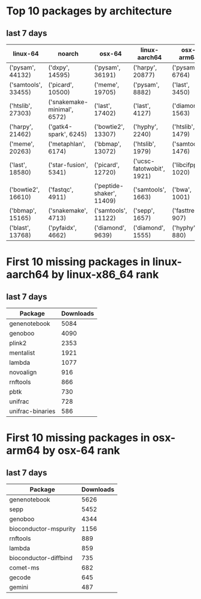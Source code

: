 # Top 10 packages by architecture
## last 7 days
|linux-64 | noarch | osx-64 | linux-aarch64 | osx-arm64 | 
|-|-|-|-|-|
|('pysam', 44132) |('dxpy', 14595) |('pysam', 36191) |('harpy', 20877) |('pysam', 6764) |
|('samtools', 33455) |('picard', 10500) |('meme', 19705) |('pysam', 8882) |('last', 3450) |
|('htslib', 27303) |('snakemake-minimal', 6572) |('last', 17402) |('last', 4127) |('diamond', 1563) |
|('harpy', 21462) |('gatk4-spark', 6245) |('bowtie2', 13307) |('hyphy', 2240) |('htslib', 1479) |
|('meme', 20263) |('metaphlan', 6174) |('bbmap', 13072) |('htslib', 1979) |('samtools', 1476) |
|('last', 18580) |('star-fusion', 5341) |('picard', 12720) |('ucsc-fatotwobit', 1921) |('libcifpp', 1020) |
|('bowtie2', 16610) |('fastqc', 4911) |('peptide-shaker', 11409) |('samtools', 1663) |('bwa', 1001) |
|('bbmap', 15165) |('snakemake', 4713) |('samtools', 11122) |('sepp', 1657) |('fasttree', 907) |
|('blast', 13768) |('pyfaidx', 4662) |('diamond', 9639) |('diamond', 1555) |('hyphy', 880) |
# First 10 missing packages in linux-aarch64 by linux-x86_64 rank
## last 7 days

| Package | Downloads |
| - | - |
| genenotebook | 5084 | 
| genoboo | 4090 | 
| plink2 | 2353 | 
| mentalist | 1921 | 
| lambda | 1077 | 
| novoalign | 916 | 
| rnftools | 866 | 
| pbtk | 730 | 
| unifrac | 728 | 
| unifrac-binaries | 586 | 
# First 10 missing packages in osx-arm64 by osx-64 rank
## last 7 days

| Package | Downloads |
| - | - |
| genenotebook | 5626 | 
| sepp | 5452 | 
| genoboo | 4344 | 
| bioconductor-mspurity | 1156 | 
| rnftools | 889 | 
| lambda | 859 | 
| bioconductor-diffbind | 735 | 
| comet-ms | 682 | 
| gecode | 645 | 
| gemini | 487 | 
